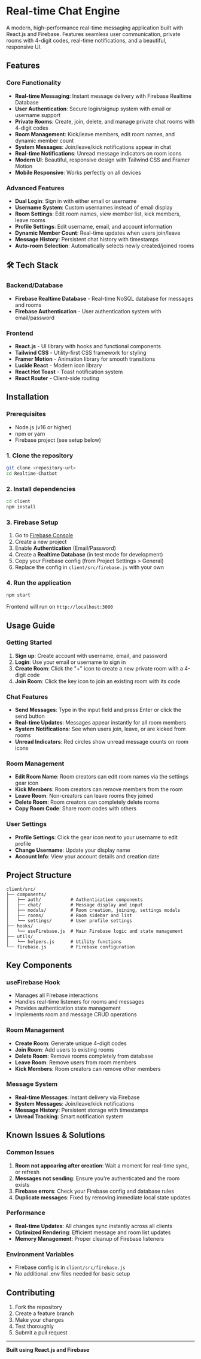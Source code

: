 # Real-time Chat Engine

A modern, high-performance real-time messaging application built with React.js and Firebase. Features seamless user communication, private rooms with 4-digit codes, real-time notifications, and a beautiful, responsive UI.

## Features

### Core Functionality
- **Real-time Messaging**: Instant message delivery with Firebase Realtime Database
- **User Authentication**: Secure login/signup system with email or username support
- **Private Rooms**: Create, join, delete, and manage private chat rooms with 4-digit codes
- **Room Management**: Kick/leave members, edit room names, and dynamic member count
- **System Messages**: Join/leave/kick notifications appear in chat
- **Real-time Notifications**: Unread message indicators on room icons
- **Modern UI**: Beautiful, responsive design with Tailwind CSS and Framer Motion
- **Mobile Responsive**: Works perfectly on all devices

### Advanced Features
- **Dual Login**: Sign in with either email or username
- **Username System**: Custom usernames instead of email display
- **Room Settings**: Edit room names, view member list, kick members, leave rooms
- **Profile Settings**: Edit username, email, and account information
- **Dynamic Member Count**: Real-time updates when users join/leave
- **Message History**: Persistent chat history with timestamps
- **Auto-room Selection**: Automatically selects newly created/joined rooms

## 🛠️ Tech Stack

### Backend/Database
- **Firebase Realtime Database** - Real-time NoSQL database for messages and rooms
- **Firebase Authentication** - User authentication system with email/password

### Frontend
- **React.js** - UI library with hooks and functional components
- **Tailwind CSS** - Utility-first CSS framework for styling
- **Framer Motion** - Animation library for smooth transitions
- **Lucide React** - Modern icon library
- **React Hot Toast** - Toast notification system
- **React Router** - Client-side routing

## Installation

### Prerequisites
- Node.js (v16 or higher)
- npm or yarn
- Firebase project (see setup below)

### 1. Clone the repository
```bash
git clone <repository-url>
cd Realtime-Chatbot
```

### 2. Install dependencies
```bash
cd client
npm install
```

### 3. Firebase Setup
1. Go to [Firebase Console](https://console.firebase.google.com/)
2. Create a new project
3. Enable **Authentication** (Email/Password)
4. Create a **Realtime Database** (in test mode for development)
5. Copy your Firebase config (from Project Settings > General)
6. Replace the config in `client/src/firebase.js` with your own

### 4. Run the application
```bash
npm start
```
Frontend will run on `http://localhost:3000`

## Usage Guide

### Getting Started
1. **Sign up**: Create account with username, email, and password
2. **Login**: Use your email or username to sign in
3. **Create Room**: Click the "+" icon to create a new private room with a 4-digit code
4. **Join Room**: Click the key icon to join an existing room with its code

### Chat Features
- **Send Messages**: Type in the input field and press Enter or click the send button
- **Real-time Updates**: Messages appear instantly for all room members
- **System Notifications**: See when users join, leave, or are kicked from rooms
- **Unread Indicators**: Red circles show unread message counts on room icons

### Room Management
- **Edit Room Name**: Room creators can edit room names via the settings gear icon
- **Kick Members**: Room creators can remove members from the room
- **Leave Room**: Non-creators can leave rooms they joined
- **Delete Room**: Room creators can completely delete rooms
- **Copy Room Code**: Share room codes with others

### User Settings
- **Profile Settings**: Click the gear icon next to your username to edit profile
- **Change Username**: Update your display name
- **Account Info**: View your account details and creation date

## Project Structure

```
client/src/
├── components/
│   ├── auth/           # Authentication components
│   ├── chat/           # Message display and input
│   ├── modals/         # Room creation, joining, settings modals
│   ├── rooms/          # Room sidebar and list
│   └── settings/       # User profile settings
├── hooks/
│   └── useFirebase.js  # Main Firebase logic and state management
├── utils/
│   └── helpers.js      # Utility functions
└── firebase.js         # Firebase configuration
```

## Key Components

### useFirebase Hook
- Manages all Firebase interactions
- Handles real-time listeners for rooms and messages
- Provides authentication state management
- Implements room and message CRUD operations

### Room Management
- **Create Room**: Generate unique 4-digit codes
- **Join Room**: Add users to existing rooms
- **Delete Room**: Remove rooms completely from database
- **Leave Room**: Remove users from room members
- **Kick Members**: Room creators can remove other members

### Message System
- **Real-time Messages**: Instant delivery via Firebase
- **System Messages**: Join/leave/kick notifications
- **Message History**: Persistent storage with timestamps
- **Unread Tracking**: Smart notification system

## Known Issues & Solutions

### Common Issues
1. **Room not appearing after creation**: Wait a moment for real-time sync, or refresh
2. **Messages not sending**: Ensure you're authenticated and the room exists
3. **Firebase errors**: Check your Firebase config and database rules
4. **Duplicate messages**: Fixed by removing immediate local state updates

### Performance
- **Real-time Updates**: All changes sync instantly across all clients
- **Optimized Rendering**: Efficient message and room list updates
- **Memory Management**: Proper cleanup of Firebase listeners

### Environment Variables
- Firebase config is in `client/src/firebase.js`
- No additional .env files needed for basic setup

## Contributing

1. Fork the repository
2. Create a feature branch
3. Make your changes
4. Test thoroughly
5. Submit a pull request

---

**Built using React.js and Firebase**